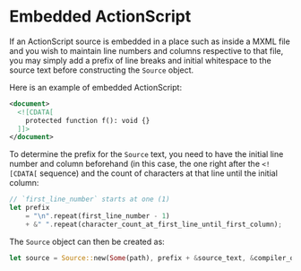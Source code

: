 # Embedded ActionScript

If an ActionScript source is embedded in a place such as inside a MXML file and you wish to maintain line numbers and columns respective to that file, you may simply add a prefix of line breaks and initial whitespace to the source text before constructing the `Source` object.

Here is an example of embedded ActionScript:

```xml
<document>
  <![CDATA[
    protected function f(): void {}
  ]]>
</document>
```

To determine the prefix for the `Source` text, you need to have the initial line number and column beforehand (in this case, the one right after the `<![CDATA[` sequence) and the count of characters at that line until the initial column:

```rust
// `first_line_number` starts at one (1)
let prefix
    = "\n".repeat(first_line_number - 1)
    + &" ".repeat(character_count_at_first_line_until_first_column);
```

The `Source` object can then be created as:

```rust
let source = Source::new(Some(path), prefix + &source_text, &compiler_options);
```